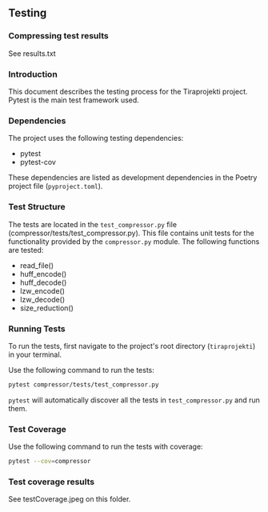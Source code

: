 ## Testing

### Compressing test results

See results.txt

### Introduction
This document describes the testing process for the Tiraprojekti project. Pytest is the main test framework used.

### Dependencies
The project uses the following testing dependencies:

- pytest
- pytest-cov

These dependencies are listed as development dependencies in the Poetry project file (`pyproject.toml`).

### Test Structure
The tests are located in the `test_compressor.py` file (compressor/tests/test_compressor.py). This file contains unit tests for the functionality provided by the `compressor.py` module. The following functions are tested:

- read_file()
- huff_encode()
- huff_decode()
- lzw_encode()
- lzw_decode()
- size_reduction()

### Running Tests
To run the tests, first navigate to the project's root directory (`tiraprojekti`) in your terminal. 

Use the following command to run the tests:

```bash
pytest compressor/tests/test_compressor.py
```

`pytest` will automatically discover all the tests in `test_compressor.py` and run them.

### Test Coverage

Use the following command to run the tests with coverage:

```bash
pytest --cov=compressor
```

### Test coverage results

See testCoverage.jpeg on this folder. 